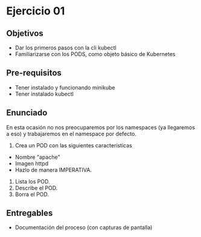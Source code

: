 # Ejercicio 01

## Objetivos 

- Dar los primeros pasos con la cli kubectl
- Familiarizarse con los PODS, como objeto básico de Kubernetes

## Pre-requisitos

- Tener instalado y funcionando minikube
- Tener instalado kubectl 

## Enunciado
En esta ocasión no nos preocuparemos por los namespaces (ya llegaremos a eso) y trabajaremos en el namespace por defecto.

1. Crea un POD con las siguientes características
- Nombre "apache" 
- Imagen httpd
- Hazlo de manera IMPERATIVA.
1. Lista los POD.
1. Describe el POD.
1. Borra el POD.


## Entregables

- Documentación del proceso (con capturas de pantalla)
